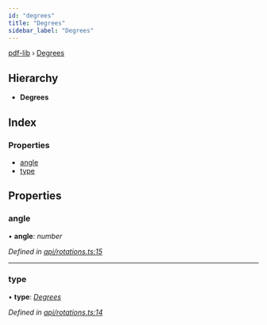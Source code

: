 ```yaml
---
id: "degrees"
title: "Degrees"
sidebar_label: "Degrees"
---
```


[pdf-lib](../index.md) › [Degrees](degrees.md)

## Hierarchy

* **Degrees**

## Index

### Properties

* [angle](degrees.md#angle)
* [type](degrees.md#type)

## Properties

###  angle

• **angle**: *number*

*Defined in [api/rotations.ts:15](https://github.com/Hopding/pdf-lib/blob/d213f92/src/api/rotations.ts#L15)*

___

###  type

• **type**: *[Degrees](../enums/rotationtypes.md#degrees)*

*Defined in [api/rotations.ts:14](https://github.com/Hopding/pdf-lib/blob/d213f92/src/api/rotations.ts#L14)*
